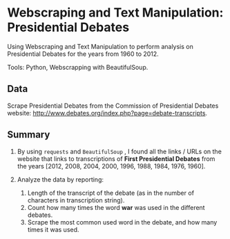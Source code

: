 # Webscraping and Text Manipulation: Presidential Debates

Using Webscraping and Text Manipulation to perform analysis on Presidential Debates for the years from 1960 to 2012.

Tools: Python, Webscrapping with BeautifulSoup.


## Data

Scrape Presidential Debates from the Commission of Presidential Debates website: http://www.debates.org/index.php?page=debate-transcripts.

## Summary

1. By using `requests` and `BeautifulSoup` , I found all the links / URLs on the website that links to transcriptions of **First Presidential Debates** from the years [2012, 2008, 2004, 2000, 1996, 1988, 1984, 1976, 1960]. 

2. Analyze the data by reporting:
    1. Length of the transcript of the debate (as in the number of characters in transcription string).
    2. Count how many times the word **war** was used in the different debates.
    3. Scrape the most common used word in the debate, and how many times it was used.

